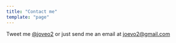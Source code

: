 ```yaml
---
title: "Contact me"
template: "page"
---
```

Tweet me [@joveo2](https://twitter.com/joevo2) or just send me an email at [joevo2@gmail.com](mailto:joevo2@gmail.com)